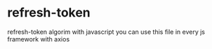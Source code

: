 # refresh-token
refresh-token algorim with javascript
you can use this file in every js framework with axios
